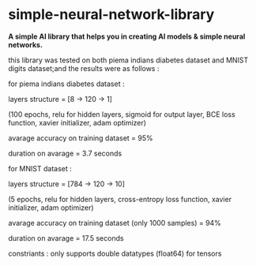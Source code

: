 # simple-neural-network-library
**A simple AI library that helps you in creating AI models &amp; simple neural networks.**

this library was tested on both piema indians diabetes dataset and MNIST digits dataset;and
the results were as follows :

for piema indians diabetes dataset :

layers structure = [8 -> 120 -> 1]

(100 epochs, relu for hidden layers, sigmoid for output layer, BCE loss function, xavier initializer, adam optimizer)

avarage accuracy on training dataset = 95%

duration on avarage = 3.7 seconds


for MNIST dataset :

layers structure = [784 -> 120 -> 10]

(5 epochs, relu for hidden layers, cross-entropy loss function, xavier initializer, adam optimizer)

avarage accuracy on training dataset (only 1000 samples) = 94%

duration on avarage = 17.5 seconds

constriants :
only supports double datatypes (float64) for tensors
